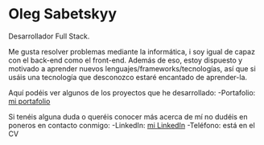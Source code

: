 # Oleg Sabetskyy

Desarrollador Full Stack.

Me gusta resolver problemas mediante la informática, i soy igual de capaz con el back-end como el front-end. Además de eso, estoy dispuesto y motivado a aprender nuevos lenguajes/frameworks/tecnologías, así que si usáis una tecnología que desconozco estaré encantado de aprender-la.

Aquí podéis ver algunos de los proyectos que he desarrollado:
-Portafolio: [mi portafolio]()

Si tenéis alguna duda o queréis conocer más acerca de mí no dudéis en poneros en contacto conmigo:
-LinkedIn: [mi LinkedIn](https://www.linkedin.com/in/oleg-sabetskyy-puntyak-116692200/?originalSubdomain=es)
-Teléfono: está en el CV